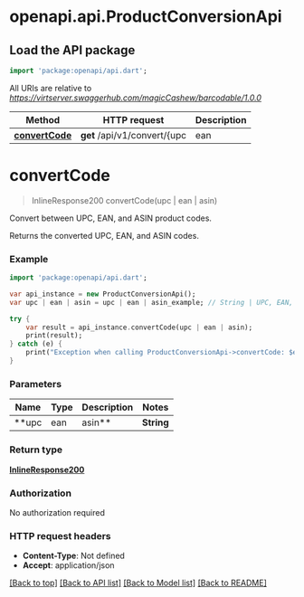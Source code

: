 # openapi.api.ProductConversionApi

## Load the API package
```dart
import 'package:openapi/api.dart';
```

All URIs are relative to *https://virtserver.swaggerhub.com/magicCashew/barcodable/1.0.0*

Method | HTTP request | Description
------------- | ------------- | -------------
[**convertCode**](ProductConversionApi.md#convertCode) | **get** /api/v1/convert/{upc | ean | asin} | Convert between UPC, EAN, and ASIN product codes.


# **convertCode**
> InlineResponse200 convertCode(upc | ean | asin)

Convert between UPC, EAN, and ASIN product codes.

Returns the converted UPC, EAN, and ASIN codes.

### Example 
```dart
import 'package:openapi/api.dart';

var api_instance = new ProductConversionApi();
var upc | ean | asin = upc | ean | asin_example; // String | UPC, EAN, or ASIN

try { 
    var result = api_instance.convertCode(upc | ean | asin);
    print(result);
} catch (e) {
    print("Exception when calling ProductConversionApi->convertCode: $e\n");
}
```

### Parameters

Name | Type | Description  | Notes
------------- | ------------- | ------------- | -------------
 **upc | ean | asin** | **String**| UPC, EAN, or ASIN | [default to null]

### Return type

[**InlineResponse200**](InlineResponse200.md)

### Authorization

No authorization required

### HTTP request headers

 - **Content-Type**: Not defined
 - **Accept**: application/json

[[Back to top]](#) [[Back to API list]](../README.md#documentation-for-api-endpoints) [[Back to Model list]](../README.md#documentation-for-models) [[Back to README]](../README.md)

